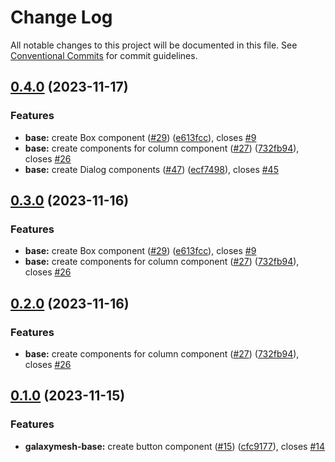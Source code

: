 # Change Log

All notable changes to this project will be documented in this file.
See [Conventional Commits](https://conventionalcommits.org) for commit guidelines.

## [0.4.0](https://github.com/galaxymesh/galaxymesh/compare/@galaxymesh/base@0.1.0...@galaxymesh/base@0.4.0) (2023-11-17)


### Features

* **base:** create Box component ([#29](https://github.com/galaxymesh/galaxymesh/issues/29)) ([e613fcc](https://github.com/galaxymesh/galaxymesh/commit/e613fcc94aad718af0b5ca8278a8e74f8667f544)), closes [#9](https://github.com/galaxymesh/galaxymesh/issues/9)
* **base:** create components for column component ([#27](https://github.com/galaxymesh/galaxymesh/issues/27)) ([732fb94](https://github.com/galaxymesh/galaxymesh/commit/732fb94569184672ddd7ef1b0c43fc920b4402d5)), closes [#26](https://github.com/galaxymesh/galaxymesh/issues/26)
* **base:** create Dialog components ([#47](https://github.com/galaxymesh/galaxymesh/issues/47)) ([ecf7498](https://github.com/galaxymesh/galaxymesh/commit/ecf7498b38974d13a1d9b9db72908aa8941f9265)), closes [#45](https://github.com/galaxymesh/galaxymesh/issues/45)



## [0.3.0](https://github.com/galaxymesh/galaxymesh/compare/@galaxymesh/base@0.1.0...@galaxymesh/base@0.3.0) (2023-11-16)


### Features

* **base:** create Box component ([#29](https://github.com/galaxymesh/galaxymesh/issues/29)) ([e613fcc](https://github.com/galaxymesh/galaxymesh/commit/e613fcc94aad718af0b5ca8278a8e74f8667f544)), closes [#9](https://github.com/galaxymesh/galaxymesh/issues/9)
* **base:** create components for column component ([#27](https://github.com/galaxymesh/galaxymesh/issues/27)) ([732fb94](https://github.com/galaxymesh/galaxymesh/commit/732fb94569184672ddd7ef1b0c43fc920b4402d5)), closes [#26](https://github.com/galaxymesh/galaxymesh/issues/26)



## [0.2.0](https://github.com/galaxymesh/galaxymesh/compare/@galaxymesh/base@0.1.0...@galaxymesh/base@0.2.0) (2023-11-16)


### Features

* **base:** create components for column component ([#27](https://github.com/galaxymesh/galaxymesh/issues/27)) ([732fb94](https://github.com/galaxymesh/galaxymesh/commit/732fb94569184672ddd7ef1b0c43fc920b4402d5)), closes [#26](https://github.com/galaxymesh/galaxymesh/issues/26)



## [0.1.0](https://github.com/galaxymesh/galaxymesh/compare/@galaxymesh/base@0.0.1...@galaxymesh/base@0.1.0) (2023-11-15)


### Features

* **galaxymesh-base:** create button component ([#15](https://github.com/galaxymesh/galaxymesh/issues/15)) ([cfc9177](https://github.com/galaxymesh/galaxymesh/commit/cfc9177f39fb020a872fdebad3798fe7a7b556f4)), closes [#14](https://github.com/galaxymesh/galaxymesh/issues/14)
